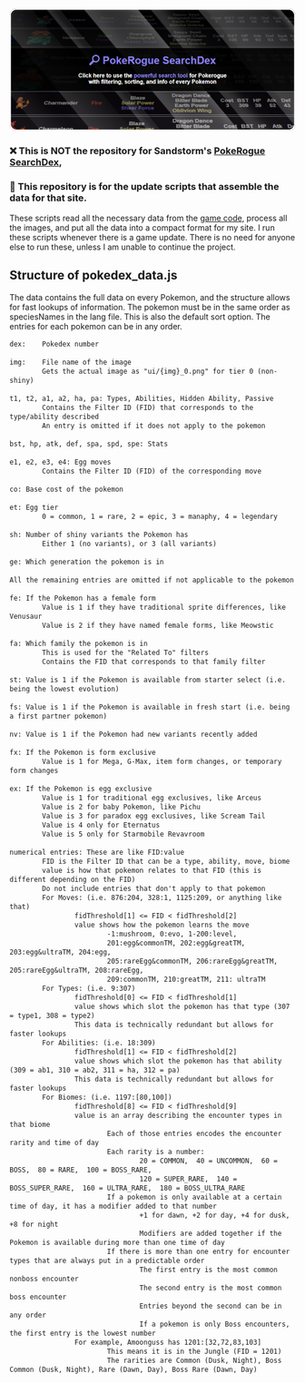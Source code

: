 <a href="https://sandstormer.github.io/PokeRogue-Dex/">
  <img src="https://github.com/Sandstormer/PokeRogue-Dex/raw/main/ui/bigbutton.png">
</a>

### ❌ This is <b>NOT</b> the repository for Sandstorm's [PokeRogue SearchDex](https://sandstormer.github.io/PokeRogue-Dex/), 

### 🔧 This repository is for the update scripts that assemble the data for that site. 
These scripts read all the necessary data from the [game code](https://github.com/pagefaultgames/pokerogue/tree/main), process all the images, and put all the data into a compact format for my site. I run these scripts whenever there is a game update. There is no need for anyone else to run these, unless I am unable to continue the project.

## Structure of pokedex_data.js

The data contains the full data on every Pokemon, and the structure allows for fast lookups of information.
The pokemon must be in the same order as speciesNames in the lang file. This is also the default sort option.
The entries for each pokemon can be in any order.

    dex:    Pokedex number
    
    img:    File name of the image
            Gets the actual image as "ui/{img}_0.png" for tier 0 (non-shiny)
    
    t1, t2, a1, a2, ha, pa: Types, Abilities, Hidden Ability, Passive
            Contains the Filter ID (FID) that corresponds to the type/ability described
            An entry is omitted if it does not apply to the pokemon
    
    bst, hp, atk, def, spa, spd, spe: Stats
    
    e1, e2, e3, e4: Egg moves
            Contains the Filter ID (FID) of the corresponding move
    
    co: Base cost of the pokemon
    
    et: Egg tier
            0 = common, 1 = rare, 2 = epic, 3 = manaphy, 4 = legendary
    
    sh: Number of shiny variants the Pokemon has
            Either 1 (no variants), or 3 (all variants)
    
    ge: Which generation the pokemon is in

    All the remaining entries are omitted if not applicable to the pokemon
    
    fe: If the Pokemon has a female form
            Value is 1 if they have traditional sprite differences, like Venusaur
            Value is 2 if they have named female forms, like Meowstic
    
    fa: Which family the pokemon is in
            This is used for the "Related To" filters
            Contains the FID that corresponds to that family filter
    
    st: Value is 1 if the Pokemon is available from starter select (i.e. being the lowest evolution)
    
    fs: Value is 1 if the Pokemon is available in fresh start (i.e. being a first partner pokemon)
    
    nv: Value is 1 if the Pokemon had new variants recently added
    
    fx: If the Pokemon is form exclusive
            Value is 1 for Mega, G-Max, item form changes, or temporary form changes
    
    ex: If the Pokemon is egg exclusive
            Value is 1 for traditional egg exclusives, like Arceus
            Value is 2 for baby Pokemon, like Pichu
            Value is 3 for paradox egg exclusives, like Scream Tail
            Value is 4 only for Eternatus
            Value is 5 only for Starmobile Revavroom
    
    numerical entries: These are like FID:value
            FID is the Filter ID that can be a type, ability, move, biome
            value is how that pokemon relates to that FID (this is different depending on the FID)
            Do not include entries that don't apply to that pokemon
            For Moves: (i.e. 876:204, 328:1, 1125:209, or anything like that)
                    fidThreshold[1] <= FID < fidThreshold[2]
                    value shows how the pokemon learns the move
                            -1:mushroom, 0:evo, 1-200:level, 
                            201:egg&commonTM, 202:egg&greatTM, 203:egg&ultraTM, 204:egg,
                            205:rareEgg&commonTM, 206:rareEgg&greatTM, 205:rareEgg&ultraTM, 208:rareEgg,
                            209:commonTM, 210:greatTM, 211: ultraTM
            For Types: (i.e. 9:307)
                    fidThreshold[0] <= FID < fidThreshold[1]
                    value shows which slot the pokemon has that type (307 = type1, 308 = type2)
                    This data is technically redundant but allows for faster lookups
            For Abilities: (i.e. 18:309)
                    fidThreshold[1] <= FID < fidThreshold[2]
                    value shows which slot the pokemon has that ability (309 = ab1, 310 = ab2, 311 = ha, 312 = pa)
                    This data is technically redundant but allows for faster lookups
            For Biomes: (i.e. 1197:[80,100])
                    fidThreshold[8] <= FID < fidThreshold[9]
                    value is an array describing the encounter types in that biome
                            Each of those entries encodes the encounter rarity and time of day
                            Each rarity is a number:
                                    20 = COMMON,  40 = UNCOMMON,  60 = BOSS,  80 = RARE,  100 = BOSS_RARE,
                                    120 = SUPER_RARE,  140 = BOSS_SUPER_RARE,  160 = ULTRA_RARE,  180 = BOSS_ULTRA_RARE
                            If a pokemon is only available at a certain time of day, it has a modifier added to that number
                                    +1 for dawn, +2 for day, +4 for dusk, +8 for night
                                    Modifiers are added together if the Pokemon is available during more than one time of day
                            If there is more than one entry for encounter types that are always put in a predictable order
                                    The first entry is the most common nonboss encounter
                                    The second entry is the most common boss encounter
                                    Entries beyond the second can be in any order
                                    If a pokemon is only Boss encounters, the first entry is the lowest number
                    For example, Amoonguss has 1201:[32,72,83,103]
                            This means it is in the Jungle (FID = 1201)
                            The rarities are Common (Dusk, Night), Boss Common (Dusk, Night), Rare (Dawn, Day), Boss Rare (Dawn, Day)
